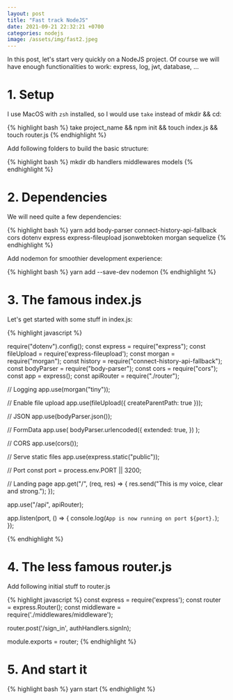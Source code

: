 ```yaml
---
layout: post
title: "Fast track NodeJS"
date: 2021-09-21 22:32:21 +0700
categories: nodejs
image: /assets/img/fast2.jpeg
---
```


In this post, let's start very quickly on a NodeJS project. Of course we will have enough functionalities to work: express, log, jwt, database, ...

<!--more-->

# 1. Setup

I use MacOS with `zsh` installed, so I would use `take` instead of mkdir && cd:

{% highlight bash %}
take project_name && npm init && touch index.js && touch router.js
{% endhighlight %}

Add following folders to build the basic structure:

{% highlight bash %}
mkdir db handlers middlewares models
{% endhighlight %}

# 2. Dependencies

We will need quite a few dependencies:

{% highlight bash %}
yarn add body-parser connect-history-api-fallback cors dotenv express express-fileupload jsonwebtoken morgan sequelize
{% endhighlight %}

Add nodemon for smoothier development experience:

{% highlight bash %}
yarn add --save-dev nodemon
{% endhighlight %}

# 3. The famous index.js

Let's get started with some stuff in index.js:

{% highlight javascript %}

require("dotenv").config();
const express = require("express");
const fileUpload = require('express-fileupload');
const morgan = require("morgan");
const history = require("connect-history-api-fallback");
const bodyParser = require("body-parser");
const cors = require("cors");
const app = express();
const apiRouter = require("./router");

// Logging
app.use(morgan("tiny"));

// Enable file upload
app.use(fileUpload({
    createParentPath: true
}));

// JSON
app.use(bodyParser.json());

// FormData
app.use(
    bodyParser.urlencoded({
        extended: true,
    })
);

// CORS
app.use(cors());

// Serve static files
app.use(express.static("public"));

// Port
const port = process.env.PORT || 3200;

// Landing page
app.get("/", (req, res) => {
    res.send("This is my voice, clear and strong.");
});

app.use("/api", apiRouter);

app.listen(port, () => {
    console.log(`App is now running on port ${port}.`);
});

{% endhighlight %}

# 4. The less famous router.js

Add following initial stuff to router.js

{% highlight javascript %}
const express = require('express');
const router = express.Router();
const middleware = require('./middlewares/middleware');

router.post('/sign_in', authHandlers.signIn);

module.exports = router;
{% endhighlight %}

# 5. And start it

{% highlight bash %}
yarn start
{% endhighlight %}